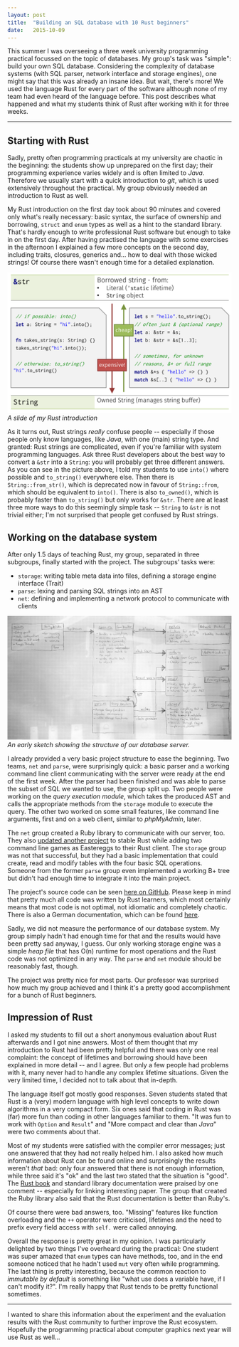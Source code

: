 ```yaml
---
layout: post
title:  "Building an SQL database with 10 Rust beginners"
date:   2015-10-09
---
```

This summer I was overseeing a three week university programming practical focussed on the topic of databases. My group's task was "simple": build your own SQL database. Considering the complexity of database systems (with SQL parser, network interface and storage engines), one might say that this was already an insane idea. But wait, there's more! We used the language Rust for every part of the software although none of my team had even heard of the language before. This post describes what happened and what my students think of Rust after working with it for three weeks.

----

## Starting with Rust
Sadly, pretty often programming practicals at my university are chaotic in the beginning: the students show up unprepared on the first day; their programming experience varies widely and is often limited to *Java*. Therefore we usually start with a quick introduction to *git*, which is used extensively throughout the practical. My group obviously needed an introduction to Rust as well.

My Rust introduction on the first day took about 90 minutes and covered only what's really necessary: basic syntax, the surface of ownership and borrowing, `struct` and `enum` types as well as a hint to the standard library. That's hardly enough to write professional Rust software but enough to take in on the first day. After having practised the language with some exercises in the afternoon I explained a few more concepts on the second day, including traits, closures, generics and... how to deal with those wicked strings! Of course there wasn't enough time for a detailed explanation.

![Rust string introduction](/assets/rust-intro-strings.png)
*A slide of my Rust introduction*

As it turns out, Rust strings *really* confuse people -- especially if those people only know languages, like *Java*, with one (main) string type. And granted: Rust strings are complicated, even if you're familiar with system programming languages. Ask three Rust developers about the best way to convert a `&str` into a `String`: you will probably get three different answers. As you can see in the picture above, I told my students to use `into()` where possible and `to_string()` everywhere else. Then there is `String::from_str()`, which is deprecated now in favour of `String::from`, which should be equivalent to `into()`. There is also `to_owned()`, which is probably faster than `to_string()` but only works for `&str`. There are at least three more ways to do this seemingly simple task -- `String` to `&str` is not trivial either; I'm not surprised that people get confused by Rust strings.

## Working on the database system
After only 1.5 days of teaching Rust, my group, separated in three subgroups, finally started with the project. The subgroups' tasks were:

- `storage`: writing table meta data into files, defining a storage engine interface (Trait)
- `parse`: lexing and parsing SQL strings into an AST
- `net`: defining and implementing a network protocol to communicate with clients

![Our database system structure](/assets/dbms-structure.jpg)
*An early sketch showing the structure of our database server.*

I already provided a very basic project structure to ease the beginning. Two teams, `net` and `parse`, were surprisingly quick: a basic parser and a working command line client communicating with the server were ready at the end of the first week. After the parser had been finished and was able to parse the subset of SQL we wanted to use, the group split up. Two people were working on the *query execution module*, which takes the produced AST and calls the appropriate methods from the `storage` module to execute the query. The other two worked on some small features, like command line arguments, first and on a web client, similar to *phpMyAdmin*, later.

The `net` group created a Ruby library to communicate with our server, too. They also [updated another project][stable-pr] to stable Rust while adding two command line games as Eastereggs to their Rust client. The `storage` group was not that successful, but they had a basic implementation that could create, read and modify tables with the four basic SQL operations. Someone from the former `parse` group even implemented a working B+ tree but didn't had enough time to integrate it into the main project.

The project's source code can be seen [here on GitHub][project-repo]. Please keep in mind that pretty much all code was written by Rust learners, which most certainly means that most code is not optimal, not idiomatic and completely chaotic. There is also a German documentation, which can be found [here][media2mult].

Sadly, we did not measure the performance of our database system. My group simply hadn't had enough time for that and the results would have been pretty sad anyway, I guess. Our only working storage engine was a simple *heap file* that has O(n) runtime for most operations and the Rust code was not optimized in any way. The `parse` and `net` module should be reasonably fast, though.

The project was pretty nice for most parts. Our professor was surprised how much my group achieved and I think it's a pretty good accomplishment for a bunch of Rust beginners.

## Impression of Rust

I asked my students to fill out a short anonymous evaluation about Rust afterwards and I got nine answers. Most of them thought that my introduction to Rust had been pretty helpful and there was only one real complaint: the concept of lifetimes and borrowing should have been explained in more detail -- and I agree. But only a few people had problems with it, many never had to handle any complex lifetime situations. Given the very limited time, I decided not to talk about that in-depth.

The language itself got mostly good responses. Seven students stated that Rust is a (very) modern language with high level concepts to write down algorithms in a very compact form. Six ones said that coding in Rust was (far) more fun than coding in other languages familiar to them. "It was fun to work with `Option` and `Result`" and "More compact and clear than *Java*" were two comments about that.

Most of my students were satisfied with the compiler error messages; just one answered that they had not really helped him. I also asked how much information about Rust can be found online and surprisingly the results weren't *that* bad: only four answered that there is not enough information, while three said it's "ok" and the last two stated that the situation is "good". The [Rust book][rust-book] and standard library documentation were praised by one comment -- especially for linking interesting paper. The group that created the Ruby library also said that the Rust documentation is better than Ruby's.

Of course there were bad answers, too. "Missing" features like function overloading and the `++` operator were criticised, lifetimes and the need to prefix every field access with `self.` were called annoying.

Overall the response is pretty great in my opinion. I was particularly delighted by two things I've overheard during the practical: One student was super amazed that `enum` types can have methods, too, and in the end someone noticed that he hadn't used `mut` very often while programming. The last thing is pretty interesting, because the common reaction to *immutable by default* is something like "what use does a variable have, if I can't modify it?". I'm really happy that Rust tends to be pretty functional sometimes.

----

I wanted to share this information about the experiment and the evaluation results with the Rust community to further improve the Rust ecosystem. Hopefully the programming practical about computer graphics next year will use Rust as well...

[stable-pr]: https://github.com/schickling/rust-examples/pull/3
[project-repo]: https://github.com/OsnaCS/uosql-server
[media2mult]: http://media2mult.uos.de/pmwiki/fields/dbp15/index.php?n=D.HomePage
[rust-book]: http://doc.rust-lang.org/book/
